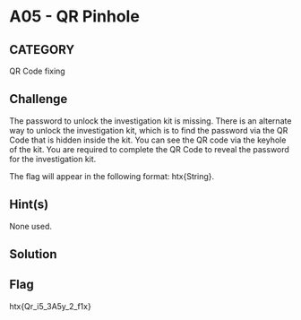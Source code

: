 # A05 - QR Pinhole

## CATEGORY

QR Code fixing

## Challenge

The password to unlock the investigation kit is missing. There is an alternate way to unlock the investigation kit, which is to find the password via the QR Code that is hidden inside the kit. You can see the QR code via the keyhole of the kit. You are required to complete the QR Code to reveal the password for the investigation kit.

The flag will appear in the following format: htx{String}.

## Hint(s)

None used.

## Solution

## Flag

htx{Qr_i5_3A5y_2_f1x}
